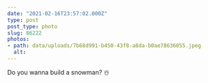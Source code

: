 ```yaml
---
date: "2021-02-16T23:57:02.000Z"
type: post 
post_type: photo
slug: 86222
photos: 
- path: data/uploads/7b68d991-b450-43f8-a8da-b0ae78636055.jpeg
  alt: 
---
```

Do you wanna build a snowman? ☃️
